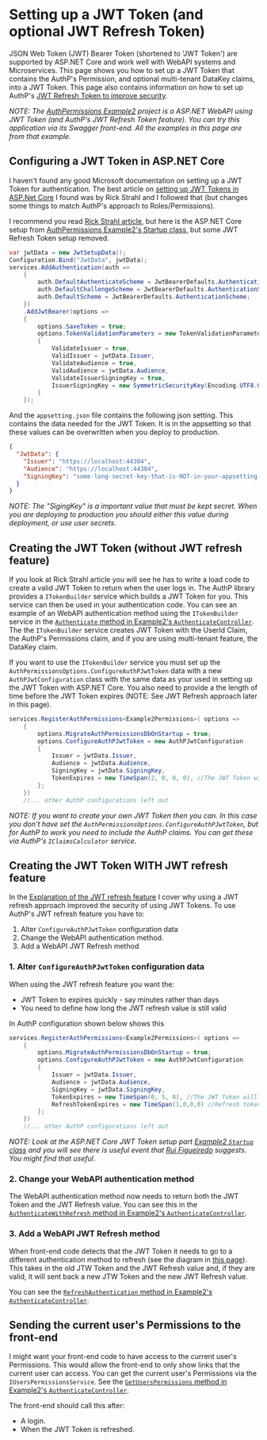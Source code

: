 # Setting up a JWT Token (and optional JWT Refresh Token)

JSON Web Token (JWT) Bearer Token (shortened to 'JWT Token') are supported by ASP.NET Core and work well with WebAPI systems and Microservices. This page shows you how to set up a JWT Token that contains the AuthP's Permission, and optional multi-tenant DataKey claims, into a JWT Token. This page also contains information on how to set up AuthP's [JWT Refresh Token to improve security](https://github.com/JonPSmith/AuthPermissions.AspNetCore/blob/main/docs/concepts/JWTRefresh.md).

_NOTE: The [AuthPermissions Example2](https://github.com/JonPSmith/AuthPermissions.AspNetCore/tree/main/Example2.WebApiWithToken.IndividualAccounts) project is a ASP.NET WebAPI using JWT Token (and AuthP's JWT Refresh Token feature). You can try this application via its Swagger front-end. All the examples in this page are from that example._

## Configuring a JWT Token in ASP.NET Core

I haven't found any good Microsoft documentation on setting up a JWT Token for authentication. The best article on [setting up JWT Tokens in ASP.Net Core](https://weblog.west-wind.com/posts/2021/Mar/09/Role-based-JWT-Tokens-in-ASPNET-Core) I found was by Rick Strahl and I followed that (but changes some things to match AuthP's approach to Roles/Permissions).

I recommend you read [Rick Strahl article](https://weblog.west-wind.com/posts/2021/Mar/09/Role-based-JWT-Tokens-in-ASPNET-Core), but here is the ASP.NET Core setup from [AuthPermissions Example2's Startup class](https://github.com/JonPSmith/AuthPermissions.AspNetCore/blob/main/Example2.WebApiWithToken.IndividualAccounts/Startup.cs), but some JWT Refresh Token setup removed.

```c#
var jwtData = new JwtSetupData();
Configuration.Bind("JwtData", jwtData);
services.AddAuthentication(auth =>
    {
        auth.DefaultAuthenticateScheme = JwtBearerDefaults.AuthenticationScheme;
        auth.DefaultChallengeScheme = JwtBearerDefaults.AuthenticationScheme;
        auth.DefaultScheme = JwtBearerDefaults.AuthenticationScheme;
    })
    .AddJwtBearer(options =>
    {
        options.SaveToken = true;
        options.TokenValidationParameters = new TokenValidationParameters
        {
            ValidateIssuer = true,
            ValidIssuer = jwtData.Issuer,
            ValidateAudience = true,
            ValidAudience = jwtData.Audience,
            ValidateIssuerSigningKey = true,
            IssuerSigningKey = new SymmetricSecurityKey(Encoding.UTF8.GetBytes(jwtData.SigningKey)),
        }
    });
```

And the `appsetting.json` file contains the following json setting. This contains the data needed for the JWT Token. It is in the appsetting so that these values can be overwritten when you deploy to production.

```json
{
  "JwtData": {
    "Issuer": "https://localhost:44304",
    "Audience": "https://localhost:44304",
    "SigningKey": "some-long-secret-key-that-is-NOT-in-your-appsetting-file" 
  }
}
```

_NOTE: The "SigingKey" is a important value that must be kept secret. When you are deploying to production you should either this value during deployment, or use user secrets._

## Creating the JWT Token (without JWT refresh feature)

If you look at Rick Strahl article you will see he has to write a load code to create a valid JWT Token to return when the user logs in. The AuthP library provides a `ITokenBuilder` service which builds a JWT Token for you. This service can then be used in your authentication code. You can see an example of an WebAPI authentication method using the `ITokenBuilder` service in the [`Authenticate` method in Example2's `AuthenticateController`](https://github.com/JonPSmith/AuthPermissions.AspNetCore/blob/main/Example2.WebApiWithToken.IndividualAccounts/Controllers/AuthenticateController.cs#L29L48). The the `ITokenBuilder` service creates JWT Token with the UserId Claim, the AuthP's Permissions claim, and if you are using multi-tenant feature, the DataKey claim. 

If you want to use the `ITokenBuilder` service you must set up the `AuthPermissionsOptions.ConfigureAuthPJwtToken` data with a new `AuthPJwtConfiguration` class with the same data as your used in setting up the JWT Token with ASP.NET Core. You also need to provide a the length of time before the JWT Token expires (NOTE: See JWT Refresh approach later in this page).

```c#
services.RegisterAuthPermissions<Example2Permissions>( options =>
    {
        options.MigrateAuthPermissionsDbOnStartup = true;
        options.ConfigureAuthPJwtToken = new AuthPJwtConfiguration
        {
            Issuer = jwtData.Issuer,
            Audience = jwtData.Audience,
            SigningKey = jwtData.SigningKey,
            TokenExpires = new TimeSpan(2, 0, 0, 0), //The JWT Token will last for 2 days
        };
    })
    //... other AuthP configurations left out
```

_NOTE: If you want to create your own JWT Token then you can. In this case you don't have set the `AuthPermissionsOptions.ConfigureAuthPJwtToken`, but for AuthP to work you need to include the AuthP claims. You can get these via AuthP's `IClaimsCalculator` service._

## Creating the JWT Token WITH JWT refresh feature

In the [Explanation of the JWT refresh feature](https://github.com/JonPSmith/AuthPermissions.AspNetCore/blob/main/docs/concepts/JWTRefresh.md) I cover why using a JWT refresh approach improved the security of using JWT Tokens. To use AuthP's JWT refresh feature you have to:

1. Alter `ConfigureAuthPJwtToken` configuration data
2. Change the WebAPI authentication method.
3. Add a WebAPI JWT Refresh method

### 1. Alter `ConfigureAuthPJwtToken` configuration data

When using the JWT refresh feature you want the:

- JWT Token to expires quickly - say minutes rather than days
- You need to define how long the JWT refresh value is still valid

In AuthP configuration shown below shows this

```c#
services.RegisterAuthPermissions<Example2Permissions>( options =>
    {
        options.MigrateAuthPermissionsDbOnStartup = true;
        options.ConfigureAuthPJwtToken = new AuthPJwtConfiguration
        {
            Issuer = jwtData.Issuer,
            Audience = jwtData.Audience,
            SigningKey = jwtData.SigningKey,
            TokenExpires = new TimeSpan(0, 5, 0), //The JWT Token will last for 5 minutes
            RefreshTokenExpires = new TimeSpan(1,0,0,0) //Refresh token is valid for one day
        };
    })
    //... other AuthP configurations left out
```

_NOTE: Look at the ASP.NET Core JWT Token setup part [Example2 `Startup` class](https://github.com/JonPSmith/AuthPermissions.AspNetCore/blob/main/Example2.WebApiWithToken.IndividualAccounts/Startup.cs#L47L80) and you will see there is useful event that [Rui Figueiredo](https://www.blinkingcaret.com/2018/05/30/refresh-tokens-in-asp-net-core-web-api/) suggests. You might find that useful._

### 2. Change your WebAPI authentication method

The WebAPI authentication method now needs to return both the JWT Token and the JWT Refresh value. You can see this in the [`AuthenticateWithRefresh` method in Example2's `AuthenticateController`](https://github.com/JonPSmith/AuthPermissions.AspNetCore/blob/main/Example2.WebApiWithToken.IndividualAccounts/Controllers/AuthenticateController.cs#L62L81).

### 3. Add a WebAPI JWT Refresh method

When front-end code detects that the JWT Token it needs to go to a different authentication method to refresh (see the diagram in [this page](https://github.com/JonPSmith/AuthPermissions.AspNetCore/blob/main/docs/concepts/JWTRefresh.md)). This takes in the old JTW Token and the JWT Refresh value and, if they are valid, it will sent back a new JTW Token and the new JWT Refresh value.

You can see the [`RefreshAuthentication` method in Example2's `AuthenticateController`](https://github.com/JonPSmith/AuthPermissions.AspNetCore/blob/main/Example2.WebApiWithToken.IndividualAccounts/Controllers/AuthenticateController.cs#L95L110).

## Sending the current user's Permissions to the front-end

I might want your front-end code to have access to the current user's Permissions. This would allow the front-end to only show links that the current user can access. You can get the current user's Permissions via the `IUsersPermissionsService`. See the [`GetUsersPermissions` method in Example2's `AuthenticateController`](https://github.com/JonPSmith/AuthPermissions.AspNetCore/blob/main/Example2.WebApiWithToken.IndividualAccounts/Controllers/AuthenticateController.cs#L112L125).

The front-end should call this after:

- A login.
- When the JWT Token is refreshed.
